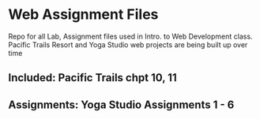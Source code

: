 # Web Assignment Files #

Repo for all Lab, Assignment files used in Intro. to Web Development class. Pacific Trails Resort and Yoga Studio web projects are being built up over time

## Included: Pacific Trails chpt 10, 11 ##
## Assignments: Yoga Studio Assignments 1 - 6 ##
